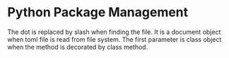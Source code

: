 # Python Package Management

The dot is replaced by slash when finding the file. It is a document object when toml file is read from file system. The first parameter is class object when the method is decorated by class method. 
